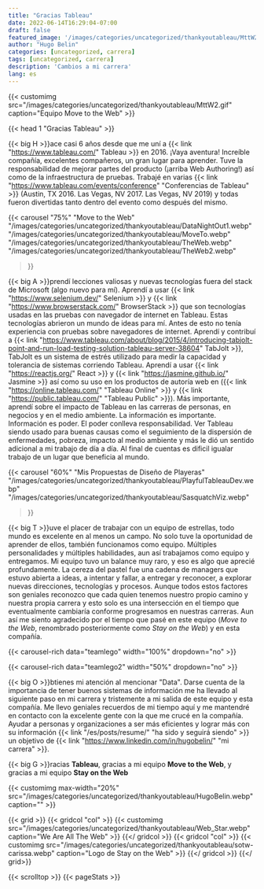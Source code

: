 ```yaml
---
title: "Gracias Tableau"
date: 2022-06-14T16:29:04-07:00
draft: false
featured_image: '/images/categories/uncategorized/thankyoutableau/MttW2.gif'
author: "Hugo Belin"
categories: [uncategorized, carrera]
tags: [uncategorized, carrera]
description: 'Cambios a mi carrera'
lang: es
---
```


{{< customimg 
src="/images/categories/uncategorized/thankyoutableau/MttW2.gif"
caption="Equipo Move to the Web" >}}

{{< head 1 "Gracias Tableau" >}}

{{< big H >}}ace casi 6 años desde que me uní a {{< link "https://www.tableau.com/" Tableau >}} en 2016. 
¡Vaya aventura! Increíble compañía, excelentes compañeros, un gran lugar para aprender. Tuve la 
responsabilidad de mejorar partes del producto (¡arriba Web Authoring!) así como de la infraestructura 
de pruebas. Trabajé en varias {{< link "https://www.tableau.com/events/conference" 
"Conferencias de Tableau" >}} (Austin, TX 2016. Las Vegas, NV 2017. Las Vegas, NV 2019) y todas fueron 
divertidas tanto dentro del evento como después del mismo.

{{< carousel "75%"
"Move to the Web"
"/images/categories/uncategorized/thankyoutableau/DataNightOut1.webp"
"/images/categories/uncategorized/thankyoutableau/MoveTo.webp"
"/images/categories/uncategorized/thankyoutableau/TheWeb.webp"
"/images/categories/uncategorized/thankyoutableau/TheWeb2.webp"
>}}

{{< big A >}}prendí lecciones valiosas y nuevas tecnologías fuera del stack de Microsoft (algo nuevo para
mí). Aprendí a usar {{< link "https://www.selenium.dev/" Selenium >}} y 
{{< link "https://www.browserstack.com/" BrowserStack >}} que son tecnologías usadas en las pruebas con 
navegador de internet en Tableau. Estas tecnologías abrieron un mundo de ideas para mí. Antes de esto no 
tenía experiencia con pruebas sobre navegadores de internet. Aprendí y contribuí a
{{< link 
  "https://www.tableau.com/about/blog/2015/4/introducing-tabjolt-point-and-run-load-testing-solution-tableau-server-38604"
  TabJolt >}}, TabJolt es un sistema de estrés utilizado para medir la capacidad y tolerancia de sistemas 
corriendo Tableau. Aprendí a usar 
{{< link "https://reactjs.org/" React >}} y {{< link "https://jasmine.github.io/" Jasmine >}} así como su 
uso en los productos de autoría web en  ({{< link "https://online.tableau.com/" "Tableau Online" >}} y 
{{< link "https://public.tableau.com/" "Tableau Public" >}}). Más importante, aprendí sobre el impacto 
de Tableau en las carreras de personas, en negocios y en el medio ambiente. La información es importante. 
Información es poder. El poder conlleva responsabilidad. Ver Tableau siendo usado para buenas causas como 
el seguimiento de la dispersión de enfermedades, pobreza, impacto al medio ambiente y más le dió un 
sentido adicional a mi trabajo de día a día. Al final de cuentas es dificil igualar trabajo de un lugar 
que beneficia al mundo.

{{< carousel "60%"
"Mis Propuestas de Diseño de Playeras"
"/images/categories/uncategorized/thankyoutableau/PlayfulTableauDev.webp"
"/images/categories/uncategorized/thankyoutableau/SasquatchViz.webp"
>}}

{{< big T >}}uve el placer de trabajar con un equipo de estrellas, todo mundo es excelente en al menos 
un campo. No solo tuve la oportunidad de aprender de ellos, también funcionamos como equipo. Múltiples 
personalidades y múltiples habilidades, aun así trabajamos como equipo y entregamos. Mi equipo tuvo un 
balance muy raro, y eso es algo que aprecié profundamente. La cereza del pastel fue una cadena de 
managers que estuvo abierta a ideas, a intentar y fallar, a entregar y reconocer, a explorar nuevas 
direcciones, tecnologías y procesos. Aunque todos estos factores son geniales reconozco que cada quien 
tenemos nuestro propio camino y nuestra propia carrera y esto solo es una intersección en el tiempo que 
eventualmente cambiaría conforme progresamos en nuestras carreras. Aun así me siento agradecido por el 
tiempo que pasé en este equipo (*Move to the Web*, renombrado posteriormente como *Stay on the Web*) y 
en esta compañía.

{{< carousel-rich data="teamlego" width="100%" dropdown="no" >}}

{{< carousel-rich data="teamlego2" width="50%" dropdown="no" >}}

{{< big O >}}btienes mi atención al mencionar "Data". Darse cuenta de la importancia de tener buenos 
sistemas de información me ha llevado al siguiente paso en mi carrera y tristemente a mi salida de este 
equipo y esta compañía. Me llevo geniales recuerdos de mi tiempo aquí y me mantendré en contacto con la 
excelente gente con la que me crucé en la compañía. Ayudar a personas y organizaciones a ser más 
eficientes y lograr más con su información {{< link "/es/posts/resume/" "ha sido y seguirá siendo" >}} un 
objetivo de {{< link "https://www.linkedin.com/in/hugobelin/" "mi carrera" >}}.

{{< big G >}}racias **Tableau**, gracias a mi equipo **Move to the Web**, y gracias a mi equipo **Stay on 
the Web**

{{< customimg 
  max-width="20%"
  src="/images/categories/uncategorized/thankyoutableau/HugoBelin.webp"
  caption="" >}}

{{< grid >}}
  {{< gridcol "col" >}}
    {{< customimg 
      src="/images/categories/uncategorized/thankyoutableau/Web_Star.webp"
      caption="We Are All The Web" >}}
  {{</ gridcol >}}
  {{< gridcol "col" >}}
    {{< customimg 
      src="/images/categories/uncategorized/thankyoutableau/sotw-carissa.webp"
      caption="Logo de Stay on the Web" >}}
  {{</ gridcol >}}
{{</ grid>}}

{{< scrolltop >}}
{{< pageStats >}}

